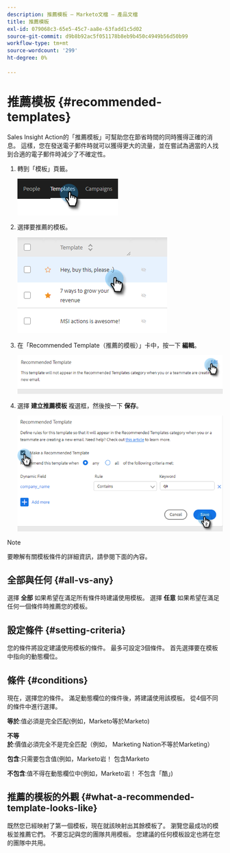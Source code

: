 ```yaml
---
description: 推薦模板 — Marketo文檔 — 產品文檔
title: 推薦模板
exl-id: 079068c3-65e5-45c7-aa8e-63fadd1c5d02
source-git-commit: d9b8b92ac5f051178b8eb9b450c4949b56d50b99
workflow-type: tm+mt
source-wordcount: '299'
ht-degree: 0%

---
```


# 推薦模板 {#recommended-templates}

Sales Insight Action的「推薦模板」可幫助您在節省時間的同時獲得正確的消息。 這樣，您在發送電子郵件時就可以獲得更大的流量，並在嘗試為適當的人找到合適的電子郵件時減少了不確定性。

1. 轉到「模板」頁籤。

   ![](assets/recommended-templates-1.png)

1. 選擇要推薦的模板。

   ![](assets/recommended-templates-2.png)

1. 在「Recommended Template（推薦的模板）」卡中，按一下 **編輯**。

   ![](assets/recommended-templates-3.png)

1. 選擇 **建立推薦模板** 複選框，然後按一下 **保存**。

   ![](assets/recommended-templates-4.png)

>[!NOTE]
>
>要瞭解有關模板條件的詳細資訊，請參閱下面的內容。

## 全部與任何 {#all-vs-any}

選擇 **全部** 如果希望在滿足所有條件時建議使用模板。 選擇 **任意** 如果希望在滿足任何一個條件時推薦您的模板。

## 設定條件 {#setting-criteria}

您的條件將設定建議使用模板的條件。 最多可設定3個條件。 首先選擇要在模板中指向的動態欄位。

## 條件 {#conditions}

現在，選擇您的條件。 滿足動態欄位的條件後，將建議使用該模板。 從4個不同的條件中進行選擇。

**等於**:值必須是完全匹配(例如，Marketo等於Marketo)

**不等於**:價值必須完全不是完全匹配（例如， Marketing Nation不等於Marketing）

**包含**:只需要包含值(例如，Marketo岩！ 包含Marketo

**不包含**:值不得在動態欄位中(例如，Marketo岩！ 不包含「酷」)

## 推薦的模板的外觀 {#what-a-recommended-template-looks-like}

既然您已經映射了第一個模板，現在就該映射出其餘模板了。 瀏覽您最成功的模板並推薦它們。 不要忘記與您的團隊共用模板。 您建議的任何模板設定也將在您的團隊中共用。
